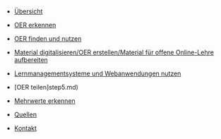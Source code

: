 <!-- docs/_sidebar.md -->

<br>

* [Übersicht](./)

* [OER erkennen](step1.md)

* [OER finden und nutzen](step2.md)

* [Material digitalisieren/OER erstellen/Material für offene Online-Lehre aufbereiten](step3.md)

* [Lernmanagementsysteme und Webanwendungen nutzen](step4.md)

* [OER teilen]step5.md)

* [Mehrwerte erkennen](step6.md)

* [Quellen](/licenses/sources.md)

* [Kontakt](/contact/index)
